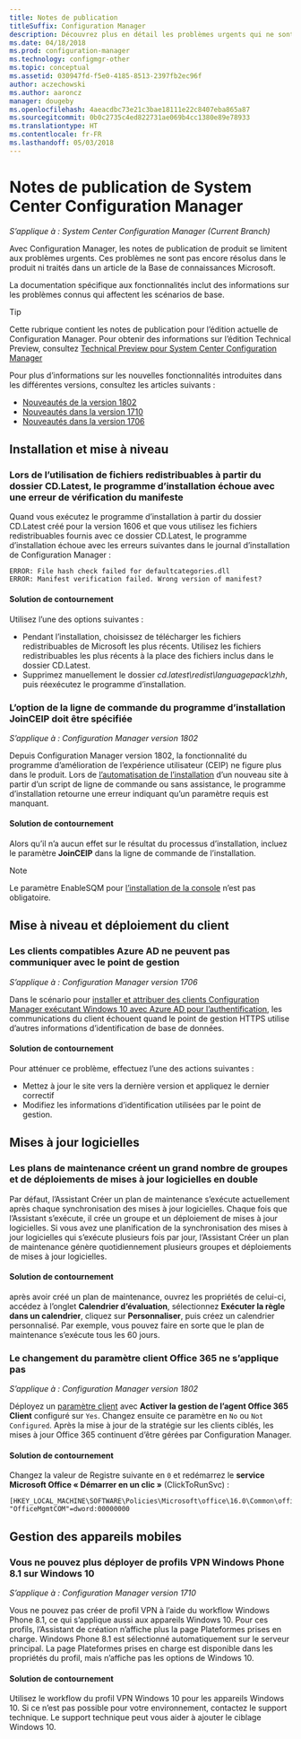 ```yaml
---
title: Notes de publication
titleSuffix: Configuration Manager
description: Découvrez plus en détail les problèmes urgents qui ne sont pas encore résolus dans le produit ni traités dans un article de la Base de connaissances Microsoft.
ms.date: 04/18/2018
ms.prod: configuration-manager
ms.technology: configmgr-other
ms.topic: conceptual
ms.assetid: 030947fd-f5e0-4185-8513-2397fb2ec96f
author: aczechowski
ms.author: aaroncz
manager: dougeby
ms.openlocfilehash: 4aeacdbc73e21c3bae18111e22c8407eba865a87
ms.sourcegitcommit: 0b0c2735c4ed822731ae069b4cc1380e89e78933
ms.translationtype: HT
ms.contentlocale: fr-FR
ms.lasthandoff: 05/03/2018
---
```

# <a name="release-notes-for-system-center-configuration-manager"></a>Notes de publication de System Center Configuration Manager

*S’applique à : System Center Configuration Manager (Current Branch)*

Avec Configuration Manager, les notes de publication de produit se limitent aux problèmes urgents. Ces problèmes ne sont pas encore résolus dans le produit ni traités dans un article de la Base de connaissances Microsoft.  

La documentation spécifique aux fonctionnalités inclut des informations sur les problèmes connus qui affectent les scénarios de base.  

> [!TIP]  
>  Cette rubrique contient les notes de publication pour l’édition actuelle de Configuration Manager. Pour obtenir des informations sur l’édition Technical Preview, consultez [Technical Preview pour System Center Configuration Manager](../../../../core/get-started/technical-preview.md)  

Pour plus d’informations sur les nouvelles fonctionnalités introduites dans les différentes versions, consultez les articles suivants :
- [Nouveautés de la version 1802](/sccm/core/plan-design/changes/whats-new-in-version-1802)
- [Nouveautés dans la version 1710](/sccm/core/plan-design/changes/whats-new-in-version-1710)
- [Nouveautés dans la version 1706](/sccm/core/plan-design/changes/whats-new-in-version-1706)  



## <a name="setup-and-upgrade"></a>Installation et mise à niveau  


### <a name="when-using-redistributable-files-from-the-cdlatest-folder-setup-fails-with-a-manifest-verification-error"></a>Lors de l’utilisation de fichiers redistribuables à partir du dossier CD.Latest, le programme d’installation échoue avec une erreur de vérification du manifeste
<!-- 510080, 490569  -->

Quand vous exécutez le programme d’installation à partir du dossier CD.Latest créé pour la version 1606 et que vous utilisez les fichiers redistribuables fournis avec ce dossier CD.Latest, le programme d’installation échoue avec les erreurs suivantes dans le journal d’installation de Configuration Manager :

  `ERROR: File hash check failed for defaultcategories.dll`  
  `ERROR: Manifest verification failed. Wrong version of manifest?`

#### <a name="workaround"></a>Solution de contournement
Utilisez l’une des options suivantes :
 - Pendant l’installation, choisissez de télécharger les fichiers redistribuables de Microsoft les plus récents. Utilisez les fichiers redistribuables les plus récents à la place des fichiers inclus dans le dossier CD.Latest.
 - Supprimez manuellement le dossier *cd.latest\redist\languagepack\zhh*, puis réexécutez le programme d’installation.


### <a name="setup-command-line-option-joinceip-must-be-specified"></a>L’option de la ligne de commande du programme d’installation JoinCEIP doit être spécifiée
<!--510806-->
*S’applique à : Configuration Manager version 1802*

Depuis Configuration Manager version 1802, la fonctionnalité du programme d’amélioration de l’expérience utilisateur (CEIP) ne figure plus dans le produit. Lors de [l’automatisation de l’installation](/sccm/core/servers/deploy/install/command-line-options-for-setup) d’un nouveau site à partir d’un script de ligne de commande ou sans assistance, le programme d’installation retourne une erreur indiquant qu’un paramètre requis est manquant. 

#### <a name="workaround"></a>Solution de contournement
Alors qu’il n’a aucun effet sur le résultat du processus d’installation, incluez le paramètre **JoinCEIP** dans la ligne de commande de l’installation.

 > [!Note]  
 > Le paramètre EnableSQM pour [l’installation de la console](/sccm/core/servers/deploy/install/install-consoles) n’est pas obligatoire.



<!-- ## Backup and recovery  -->


## <a name="client-deployment-and-upgrade"></a>Mise à niveau et déploiement du client

### <a name="azure-ad-enabled-clients-cant-communicate-with-management-point"></a>Les clients compatibles Azure AD ne peuvent pas communiquer avec le point de gestion
<!--501089-->
*S’applique à : Configuration Manager version 1706*
<!--also fixed in 1710 HFRU-->
Dans le scénario pour [installer et attribuer des clients Configuration Manager exécutant Windows 10 avec Azure AD pour l’authentification](/sccm/core/clients/deploy/deploy-clients-cmg-azure), les communications du client échouent quand le point de gestion HTTPS utilise d’autres informations d’identification de base de données. 

#### <a name="workaround"></a>Solution de contournement
Pour atténuer ce problème, effectuez l’une des actions suivantes :
- Mettez à jour le site vers la dernière version et appliquez le dernier correctif
- Modifiez les informations d’identification utilisées par le point de gestion.


<!-- ## Operating system deployment  -->



## <a name="software-updates"></a>Mises à jour logicielles

### <a name="servicing-plans-create-many-duplicate-software-update-groups-and-deployments-by-default"></a>Les plans de maintenance créent un grand nombre de groupes et de déploiements de mises à jour logicielles en double  
<!-- 474326 -->
Par défaut, l’Assistant Créer un plan de maintenance s’exécute actuellement après chaque synchronisation des mises à jour logicielles. Chaque fois que l’Assistant s’exécute, il crée un groupe et un déploiement de mises à jour logicielles. Si vous avez une planification de la synchronisation des mises à jour logicielles qui s’exécute plusieurs fois par jour, l’Assistant Créer un plan de maintenance génère quotidiennement plusieurs groupes et déploiements de mises à jour logicielles.  

#### <a name="workaround"></a>Solution de contournement
 après avoir créé un plan de maintenance, ouvrez les propriétés de celui-ci, accédez à l’onglet **Calendrier d’évaluation**, sélectionnez **Exécuter la règle dans un calendrier**, cliquez sur **Personnaliser**, puis créez un calendrier personnalisé. Par exemple, vous pouvez faire en sorte que le plan de maintenance s’exécute tous les 60 jours.  


### <a name="changing-office-365-client-setting-doesnt-apply"></a>Le changement du paramètre client Office 365 ne s’applique pas 
<!--511551-->
*S’applique à : Configuration Manager version 1802*  

Déployez un [paramètre client](/sccm/core/clients/deploy/about-client-settings#enable-management-of-the-office-365-client-agent) avec **Activer la gestion de l’agent Office 365 Client** configuré sur `Yes`. Changez ensuite ce paramètre en `No` ou `Not Configured`. Après la mise à jour de la stratégie sur les clients ciblés, les mises à jour Office 365 continuent d’être gérées par Configuration Manager. 

#### <a name="workaround"></a>Solution de contournement
Changez la valeur de Registre suivante en `0` et redémarrez le **service Microsoft Office « Démarrer en un clic »** (ClickToRunSvc) :

```
[HKEY_LOCAL_MACHINE\SOFTWARE\Policies\Microsoft\office\16.0\Common\officeupdate]
"OfficeMgmtCOM"=dword:00000000
```



## <a name="mobile-device-management"></a>Gestion des appareils mobiles  

### <a name="you-can-no-longer-deploy-windows-phone-81-vpn-profiles-to-windows-10"></a>Vous ne pouvez plus déployer de profils VPN Windows Phone 8.1 sur Windows 10
<!-- 503274  -->
*S’applique à : Configuration Manager version 1710*

Vous ne pouvez pas créer de profil VPN à l’aide du workflow Windows Phone 8.1, ce qui s’applique aussi aux appareils Windows 10. Pour ces profils, l’Assistant de création n’affiche plus la page Plateformes prises en charge. Windows Phone 8.1 est sélectionné automatiquement sur le serveur principal. La page Plateformes prises en charge est disponible dans les propriétés du profil, mais n’affiche pas les options de Windows 10.

#### <a name="workaround"></a>Solution de contournement
 Utilisez le workflow du profil VPN Windows 10 pour les appareils Windows 10. Si ce n’est pas possible pour votre environnement, contactez le support technique. Le support technique peut vous aider à ajouter le ciblage Windows 10.



<!-- ## Reports and monitoring    -->
<!-- ## Conditional access   -->
<!-- ## Endpoint Protection -->
